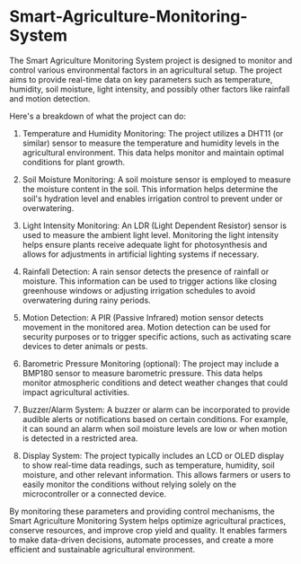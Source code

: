 # Smart-Agriculture-Monitoring-System
The Smart Agriculture Monitoring System project is designed to monitor and control various environmental factors in an agricultural setup. The project aims to provide real-time data on key parameters such as temperature, humidity, soil moisture, light intensity, and possibly other factors like rainfall and motion detection.

Here's a breakdown of what the project can do:

1. Temperature and Humidity Monitoring: The project utilizes a DHT11 (or similar) sensor to measure the temperature and humidity levels in the agricultural environment. This data helps monitor and maintain optimal conditions for plant growth.

2. Soil Moisture Monitoring: A soil moisture sensor is employed to measure the moisture content in the soil. This information helps determine the soil's hydration level and enables irrigation control to prevent under or overwatering.

3. Light Intensity Monitoring: An LDR (Light Dependent Resistor) sensor is used to measure the ambient light level. Monitoring the light intensity helps ensure plants receive adequate light for photosynthesis and allows for adjustments in artificial lighting systems if necessary.

4. Rainfall Detection: A rain sensor detects the presence of rainfall or moisture. This information can be used to trigger actions like closing greenhouse windows or adjusting irrigation schedules to avoid overwatering during rainy periods.

5. Motion Detection: A PIR (Passive Infrared) motion sensor detects movement in the monitored area. Motion detection can be used for security purposes or to trigger specific actions, such as activating scare devices to deter animals or pests.

6. Barometric Pressure Monitoring (optional): The project may include a BMP180 sensor to measure barometric pressure. This data helps monitor atmospheric conditions and detect weather changes that could impact agricultural activities.

7. Buzzer/Alarm System: A buzzer or alarm can be incorporated to provide audible alerts or notifications based on certain conditions. For example, it can sound an alarm when soil moisture levels are low or when motion is detected in a restricted area.

8. Display System: The project typically includes an LCD or OLED display to show real-time data readings, such as temperature, humidity, soil moisture, and other relevant information. This allows farmers or users to easily monitor the conditions without relying solely on the microcontroller or a connected device.

By monitoring these parameters and providing control mechanisms, the Smart Agriculture Monitoring System helps optimize agricultural practices, conserve resources, and improve crop yield and quality. It enables farmers to make data-driven decisions, automate processes, and create a more efficient and sustainable agricultural environment.
